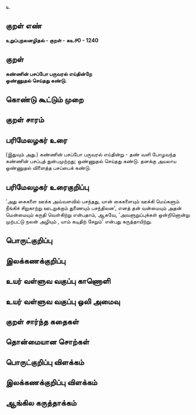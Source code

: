 உ

## குறள் எண் 

**உறுப்புநலனழிதல் - குறள் - கஉ௪0 - 1240**

## குறள் 

**கண்ணின் பசப்போ பருவரல் எய்தின்றே  
ஒண்ணுதல் செய்தது கண்டு.** 

## கொண்டு கூட்டும் முறை


## குறள் சாரம் 


## பரிமேலழகர் உரை

(இதுவும் அது.) கண்ணின் பசப்போ பருவரல் எய்தின்று - தண் வளி போழவந்த கண்ணின் பசப்புத் துன்பமுற்றது; ஒண்ணுதல் செய்தது கண்டு. தனக்கு அயலாய ஒண்ணுதல் விளைத்த பசப்பைக் கண்டு.

## பரிமேலழகர் உரைகுறிப்பு   

'அது கைகளை ஊக்க அவ்வளவில் பசந்தது, யான் கைகளையும் ஊக்கி மெய்களும் நீங்கிச் சிறுகாற்று ஊடறுக்கும் துணையும் பசந்திலன', எனத் தன் வன்மையும் அதன் மென்மையும் கருதி வெள்கிற்று என்பதாம், ஆகவே, 'அவளுறுப்புக்கள் ஒன்றினொன்று முற்பட்டு நலன் அழியும் , யாம் கடிதிற் சேறும்' என்பது கருத்தாயிற்று.

## பொருட்குறிப்பு 


## இலக்கணக்குறிப்பு  


## உயர் வள்ளுவ வகுப்பு காணொளி


## உயர் வள்ளுவ வகுப்பு ஒலி அமைவு 

 
## குறள் சார்ந்த கதைகள் 


## தொன்மையான சொற்கள்


## பொருட்குறிப்பு விளக்கம்


## இலக்கணக்குறிப்பு விளக்கம்


## ஆங்கில கருத்தாக்கம் 


